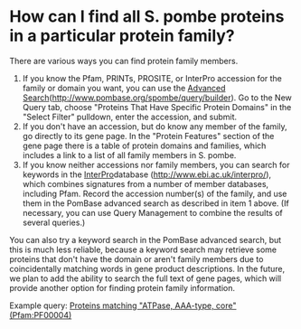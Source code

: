 # How can I find all S. pombe proteins in a particular protein family?
<!-- pombase_categories: Orthology,Querying/Searching -->

There are various ways you can find protein family members.

1.  If you know the Pfam, PRINTs, PROSITE, or InterPro accession for the
    family or domain you want, you can use the [Advanced
    Search](http://www.pombase.org/spombe/query/builder)(http://www.pombase.org/spombe/query/builder).
    Go to the New Query tab, choose "Proteins That Have Specific Protein
    Domains" in the "Select Filter" pulldown, enter the accession, and
    submit.
2.  If you don't have an accession, but do know any member of the
    family, go directly to its gene page. In the "Protein Features"
    section of the gene page there is a table of protein domains and
    families, which includes a link to a list of all family members
    in S. pombe.
3.  If you know neither accessions nor family members, you can
    search for keywords in the
    [InterPro](http://www.ebi.ac.uk/interpro/)database
    (http://www.ebi.ac.uk/interpro/), which combines signatures from a
    number of member databases, including Pfam. Record the accession
    number(s) of the family, and use them in the PomBase advanced search
    as described in item 1 above. (If necessary, you can use Query
    Management to combine the results of several queries.)

You can also try a keyword search in the PomBase advanced search, but
this is much less reliable, because a keyword search may retrieve some
proteins that don't have the domain or aren't family members due to
coincidentally matching words in gene product descriptions. In the
future, we plan to add the ability to search the full text of gene
pages, which will provide another option for finding protein family
information.

Example query: [Proteins matching "ATPase, AAA-type, core"
(Pfam:PF00004)](/spombe/query/builder?filter=37&value=%5B%7B%22param%22:%7B%22filter_1%22:%7B%22filter%22:%224%22,%22query_1%22:%22pfam_pf%22,%22query_2%22:%22PF00004%22%7D%7D,%22filter_count%22:%221%22%7D%5D)

